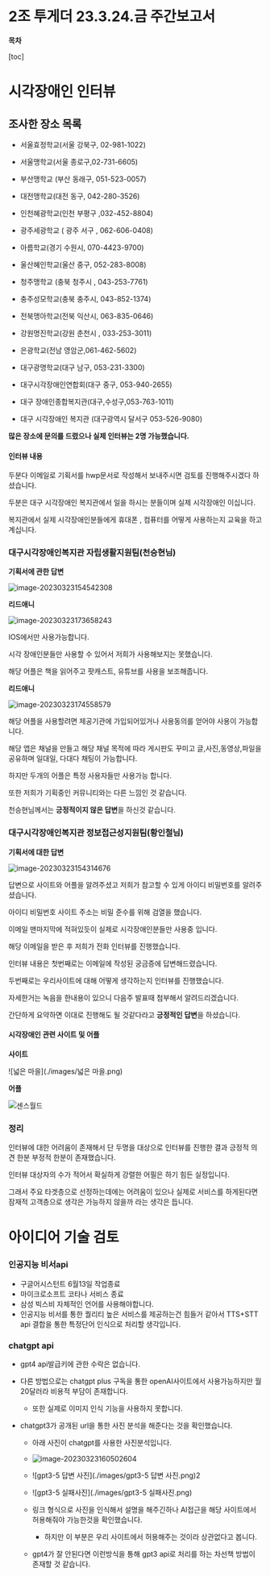# 2조 투게더 23.3.24.금 주간보고서



**목차**

[toc]



# 시각장애인 인터뷰



## 조사한 장소 목록

* 서울효정학교(서울 강북구, 02-981-1022)

* 서울맹학교(서울 종로구,02-731-6605)

* 부산맹학교 (부산 동래구, 051-523-0057)

* 대전맹학교(대전 동구, 042-280-3526)

* 인천혜광학교(인천 부평구 ,032-452-8804)

* 광주세광학교 ( 광주 서구 , 062-606-0408)

* 아름학교(경기 수원시, 070-4423-9700)

* 울산혜인학교(울산 중구, 052-283-8008)

* 청주맹학교 (충북 청주시 , 043-253-7761)

* 충주성모학교(충북 충주시, 043-852-1374)

* 전북맹아학교(전북 익산시, 063-835-0646)

* 강원명진학교(강원 춘천시 , 033-253-3011)

* 은광학교(전남 영암군,061-462-5602)

* 대구광명학교(대구 남구, 053-231-3300)

* 대구시각장애인연합회(대구 중구, 053-940-2655)

* 대구 장애인종합복지관(대구,수성구,053-763-1011)

* 대구 시각장애인 복지관 (대구광역시 달서구 053-526-9080)

  



**많은 장소에 문의를 드렸으나 실제 인터뷰는 2명  가능했습니다.**



#### 인터뷰 내용

두분다 이메일로 기획서를 hwp문서로 작성해서 보내주시면 검토를 진행해주시겠다 하셨습니다.

두분은 대구 시각장애인 복지관에서 일을 하시는 분들이며 실제 시각장애인 이십니다.

복지관에서 실제 시각장애인분들에게 휴대폰 , 컴퓨터를 어떻게 사용하는지 교육을 하고 계십니다.



### 대구시각장애인복지관 자립생활지원팀(천승현님)





**기획서에 관한 답변**

![image-20230323154542308](./images/image-20230323154542308.png)





**리드애니**

![image-20230323173658243](./images/image-20230323173658243.png)

IOS에서만 사용가능합니다.

시각 장애인분들만 사용할 수 있어서 저희가 사용해보지는 못했습니다.

해당 어플은 책을 읽어주고 팟캐스트, 유튜브를 사용을 보조해줍니다.



**리드애니**

![image-20230323174558579](./images/image-20230323174558579.png)



해당 어플을 사용할려면 제공기관에 가입되어있거나 사용동의를 얻어야 사용이 가능합니다.

해당 앱은 채널을 만들고 해당 채널 목적에 따라 게시판도 꾸미고 글,사진,동영상,파일을 공유하며 일대일, 다대다 채팅이 가능합니다.



하지만 두개의 어플은 특정 사용자들만 사용가능 합니다.

또한 저희가 기획중인 커뮤니티와는 다른 느낌인 것 같습니다.



천승현님께서는 **긍정적이지 않은 답변**을 하신것 같습니다.



### 대구시각장애인복지관 정보접근성지원팀(황인철님)



**기획서에 대한 답변**

![image-20230323154314676](./images/image-20230323154314676.png)

 답변으로 사이트와 어플을 알려주셨고 저희가 참고할 수 있게 아이디 비밀번호를 알려주셨습니다. 

아이디 비밀번호 사이트 주소는 비밀 준수를 위해 검열을 했습니다.

이메일 맨마지막에 적혀있듯이 실제로 시각장애인분들만 사용중 입니다.



해당 이메일을 받은 후 저희가 전화 인터뷰를 진행했습니다.

인터뷰 내용은 첫번째로는 이메일에 작성된 궁금증에 답변해드렸습니다.

 두번째로는 우리사이트에 대해 어떻게 생각하는지 인터뷰를 진행했습니다.

자세한거는 녹음을 한내용이 있으니 다음주 발표때 첨부해서 알려드리겠습니다.

간단하게 요약하면 이대로 진행해도 될 것같다라고 **긍정적인 답변**을 하셨습니다.



#### 시각장애인 관련 사이트 및 어플



**사이트**

![넓은 마을](./images/넓은 마을.png)



**어플**

![센스월드](./images/센스월드.png)









### 정리

인터뷰에 대한 어려움이 존재해서 단 두명을 대상으로 인터뷰를 진행한 결과 긍정적 의견 한분 부정적 한분이 존재했습니다. 

인터뷰 대상자의 수가 적어서 확실하게 강렬한 어필은 하기 힘든 실정입니다.

그래서 주요 타겟층으로 선정하는데에는 어려움이 있으나 실제로 서비스를 하게된다면 잠재적 고객층으로 생각은 가능하지 않을까 라는 생각은 듭니다.



# 아이디어 기술 검토



### 인공지능 비서api

* 구글어시스턴트 6월13일 작업종료
* 마이크로소프트 코타나 서비스 종료
* 삼성 빅스비 자체적인 언어를 사용해야합니다.
* 인공지능 비서를 통한 퀄리티 높은 서비스를 제공하는건 힘들거 같아서 TTS+STT api 결합을 통한 특정단어 인식으로 처리할 생각입니다.



### chatgpt api

* gpt4 api발급키에 관한 수락은 없습니다.

* 다른 방법으로는 chatgpt plus 구독을 통한 openAI사이트에서 사용가능하지만 월 20달러라 비용적 부담이 존재합니다. 

  * 또한 실제로 이미지 인식 기능을 사용하지 못합니다.

* chatgpt3가 공개된 url을 통한 사진 분석을 해준다는 것을 확인했습니다.

  * 아래 사진이 chatgpt를 사용한 사진분석입니다.

  * ![image-20230323160502604](./images/image-20230323160502604.png)

  * ![gpt3-5 답변 사진](./images/gpt3-5 답변 사진.png)2

  * ![gpt3-5 실패사진](./images/gpt3-5 실패사진.png)

  * 링크 형식으로 사진을 인식해서 설명을 해주긴하나 AI접근을 해당 사이트에서 허용해줘야 가능한것을 확인했습니다.

    * 하지만 이 부분은 우리 사이트에서 허용해주는 것이라 상관없다고 봅니다.

  * gpt4가 잘 안된다면 이런방식을 통해 gpt3 api로 처리를 하는 차선책 방법이 존재할 것 같습니다.

    



